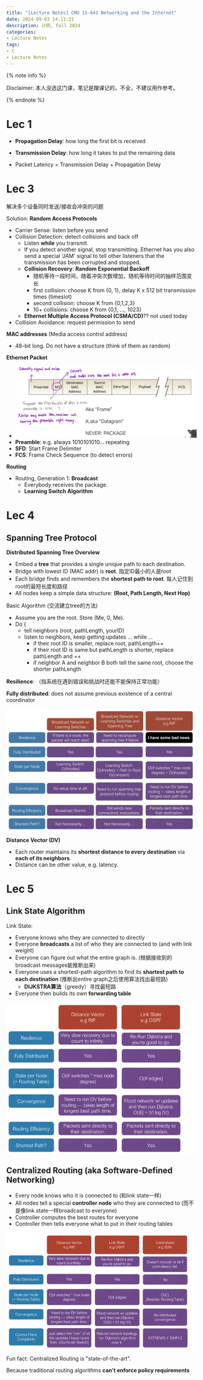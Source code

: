 ```yaml
---
title: "[Lecture Notes] CMU 15-641 Networking and the Internet"
date: 2024-09-03 14:11:21
description: 计网, Fall 2024
categories:
- Lecture Notes
tags:
- C
- Lecture Notes
---
```




{% note info %}

Disclaimer: 本人没选这门课，笔记是蹭课记的，不全，不建议用作参考。

{% endnote %}



# Lec 1

- **Propagation Delay**: how long the first bit is received
- **Transmission Delay**: how long it takes to put the remaining data

- Packet Latency = Transmission Delay + Propagation Delay



# Lec 3

解决多个设备同时发送/接收会冲突的问题

Solution: **Random Access Protocols**

- Carrier Sense: listen before you send
- Collision Detection: detect collisions and back off
  - Listen **while** you transmit. 
  - If you detect another signal, stop transmitting. Ethernet has you also send a special 'JAM' signal to tell other listeners that the transmission has been corrupted and stopped.
  - **Collision Recovery**: **Random Exponential Backoff**
    - 随机等待一段时间，随着冲突次数增加，随机等待时间的抽样范围变长
    - first collision: choose K from {0, 1}, delay K x 512 bit transmission times (timeslot)
    - second collision: choose K from {0,1,2,3}
    - 10+ collisions: choose K from {0,1, ..., 1023}
  - **Ethernet Multiple Access Protocol (CSMA/CD)**??  not used today 
- Collision Avoidance: request permission to send



**MAC addresses** (Media access control address)

- 48-bit long. Do not have a structure (think of them as random)

**Ethernet Packet**

- ![An Ethernet Packet](052-cmu-15641/ethernet-packet.png)
- **Preamble**: e.g. always 1010101010... repeating
- **SFD**: Start Frame Delimiter
- **FCS**: Frame Check Sequence (to detect errors)

**Routing**

- Routing, Generation 1: **Broadcast**
  - Everybody receives the package.
  - **Learning Switch Algorithm**



# Lec 4

## Spanning Tree Protocol

**Distributed Spanning Tree Overview**

- Embed a **tree** that provides a single unique path to each destination.
- Bridge with lowest ID (MAC addr) is **root**. 指定ID最小的人是root
- Each bridge finds and remembers the **shortest path to root**. 每人记住到root的最短长度和路径
- All nodes keep a simple data structure: **(Root, Path Length, Next Hop)** 

Basic Algorithm (交流建立tree的方法)

- Assume you are the root. Store (Me, 0, Me).
- Do {
  - tell neighbors (root, pathLength, yourID)
  - listen to neighbors, keep getting updates ... while ...
    - if their root ID is smaller, replace root, pathLength++
    - if their root ID is same but pathLength is shorter, replace pathLength and ++
    - if neighbor A and neighbor B both tell the same root, choose the shorter pathLength



**Resilience**: （指系统在遇到错误和挑战时还能不能保持正常功能）

**Fully distributed**: does not assume previous existence of a central coordinator

![](052-cmu-15641/tradeoff.png)



**Distance Vector (DV)**

- Each router maintains its **shortest distance to every destination** via **each of its neighbors**.
- Distance can be other value, e.g. latency.



# Lec 5

## Link State Algorithm

Link State:

- Everyone knows who they are connected to directly
- Everyone **broadcasts** a list of who they are connected to (and with link weight)
- Everyone can figure out what the entire graph is. (根据接收到的broadcast messages能推断出来)
- Everyone uses a shortest-path algorithm to find its **shortest path to each destination** (推断出entire graph之后使用算法找出最短路)
  - **DIJKSTRA算法**（greedy）寻找最短路
- Everyone then builds its own **forwarding table**

![](052-cmu-15641/tradeoff-linkstate.png)



## Centralized Routing (aka Software-Defined Networking)

- Every node knows who it is connected to (和link state一样)
- All nodes tell a special **controller node** who they are connected to (而不是像link state一样broadcast to everyone)
- Controller computes the best routes for everyone
- Controller then tells everyone what to put in their routing tables

![](052-cmu-15641/tradeoff-centralized-routing.png)

Fun fact: Centralized Routing is "state-of-the-art".

Because traditional routing algorithms **can't enforce policy requirements**
